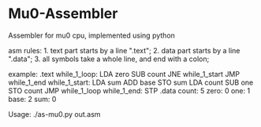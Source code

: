 # Mu0-Assembler
Assembler for mu0 cpu, implemented using python

asm rules:
    1. text part starts by a line ".text";
    2. data part starts by a line ".data";
    3. all symbols take a whole line, and end with a colon;
    
example:
.text
    while_1_loop:
        LDA zero
        SUB count
        JNE while_1_start
        JMP while_1_end
    while_1_start:
        LDA sum
        ADD base
        STO sum
        LDA count
        SUB one
        STO count
        JMP while_1_loop
    while_1_end:
        STP
.data
    count:
        5
    zero:
        0
    one:
        1
    base:
        2
    sum:
        0


Usage: ./as-mu0.py out.asm
